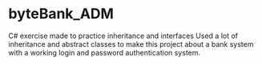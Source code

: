 # byteBank_ADM
C# exercise made to practice inheritance and interfaces
Used a lot of inheritance and abstract classes to make this project about a bank system with a working login and password authentication system.
